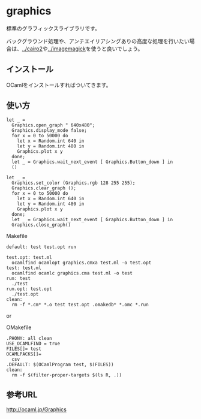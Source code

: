 # graphics

標準のグラフィックスライブラリです。

バックグラウンド処理や、アンチエイリアシングありの高度な処理を行いたい場合は、[../cairo2](Cairo2)や[../imagemagick](ImageMagick)を使うと良いでしょう。

## インストール

OCamlをインストールすればついてきます。

## 使い方

```
let _ =
  Graphics.open_graph " 640x480";
  Graphics.display_mode false;
  for x = 0 to 50000 do
    let x = Random.int 640 in
    let y = Random.int 480 in
    Graphics.plot x y
  done;
  let _ = Graphics.wait_next_event [ Graphics.Button_down ] in
  ()

let _ =
  Graphics.set_color (Graphics.rgb 128 255 255);
  Graphics.clear_graph ();
  for x = 0 to 50000 do
    let x = Random.int 640 in
    let y = Random.int 480 in
    Graphics.plot x y
  done;
  let _ = Graphics.wait_next_event [ Graphics.Button_down ] in
  Graphics.close_graph()
```


Makefile

```
default: test test.opt run

test.opt: test.ml
  ocamlfind ocamlopt graphics.cmxa test.ml -o test.opt
test: test.ml
  ocamlfind ocamlc graphics.cma test.ml -o test
run: test
  ./test
run.opt: test.opt
  ./test.opt
clean:
  rm -f *.cm* *.o test test.opt .omakedb* *.omc *.run
```
or

OMakefile

```
.PHONY: all clean
USE_OCAMLFIND = true
FILES[]= test
OCAMLPACKS[]=
  csv
.DEFAULT: $(OCamlProgram test, $(FILES))
clean:
  rm -f $(filter-proper-targets $(ls R, .))
```

## 参考URL

http://ocaml.jp/Graphics
